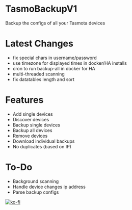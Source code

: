 # TasmoBackupV1
Backup the configs of all your Tasmota devices


# Latest Changes
* fix special chars in username/password
* use timezone for displayed times in docker/HA installs
* cron to run backup-all in docker for HA
* multi-threaded scanning
* fix datatables length and sort

# Features
* Add single devices
* Discover devices
* Backup single devices
* Backup all devices
* Remove devices
* Download individual backups
* No duplicates (based on IP)

# To-Do
* Background scanning
* Handle device changes ip address
* Parse backup configs

[![ko-fi](https://www.ko-fi.com/img/githubbutton_sm.svg)](https://ko-fi.com/E1E21J93T)
